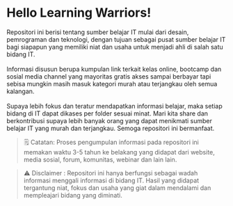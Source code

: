 # Hello Learning Warriors!

Repositori ini berisi tentang sumber belajar IT mulai dari desain, pemrograman dan teknologi, dengan tujuan sebagai pusat sumber belajar IT bagi siapapun yang memiliki niat dan usaha untuk menjadi ahli di salah satu bidang IT. 
<br></br>Informasi disusun berupa kumpulan link terkait kelas online, bootcamp dan sosial media channel yang mayoritas gratis akses sampai berbayar tapi sebisa mungkin masih masuk kategori murah atau terjangkau oleh semua kalangan. 
<br></br>Supaya lebih fokus dan teratur mendapatkan informasi belajar, maka setiap bidang di IT dapat dikases per folder sesuai minat. Mari kita share dan berkontribusi supaya lebih banyak orang yang dapat menikmati sumber belajar IT yang murah dan terjangkau. Semoga repositori ini bermanfaat.

> 🗒️ Catatan: Proses pengumpulan informasi pada repositori ini memakan waktu 3-5 tahun ke belakang yang didapat dari website, media sosial, forum, komunitas, webinar dan lain lain.

> ⚠️ Disclaimer : Repositori ini hanya berfungsi sebagai wadah informasi menggali informasi di bidang IT. Hasil yang didapat tergantung niat, fokus dan usaha yang giat dalam mendalami dan mempleajari bidang yang diminati.